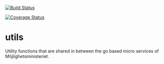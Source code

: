 [![Build Status](https://travis-ci.org/mojlighetsministeriet/utils.svg?branch=master)](https://travis-ci.org/mojlighetsministeriet/utils)

[![Coverage Status](https://coveralls.io/repos/github/mojlighetsministeriet/utils/badge.svg?branch=master)](https://coveralls.io/github/mojlighetsministeriet/utils?branch=master)

# utils

Utility functions that are shared in between the go based micro services of Möjlighetsministeriet.
